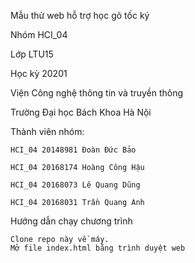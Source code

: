 Mẫu thử web hỗ trợ học gõ tốc ký

Nhóm HCI_04

Lớp LTU15 

Học kỳ 20201

Viện Công nghệ thông tin và truyền thông

Trường Đại học Bách Khoa Hà Nội


Thành viên nhóm:

	HCI_04 20148981 Đoàn Đức Bảo
	
	HCI_04 20168174 Hoàng Công Hậu
	
	HCI_04 20168073 Lê Quang Dũng
	
	HCI_04 20168031 Trần Quang Anh

Hướng dẫn chạy chương trình

	Clone repo này về máy.
	Mở file index.html bằng trình duyệt web
